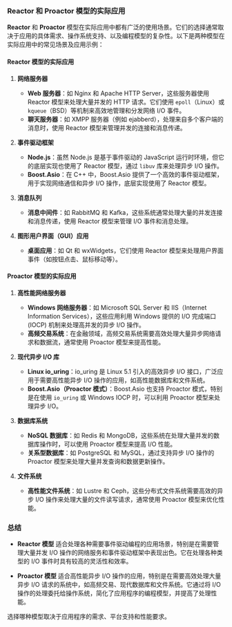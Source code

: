 ### Reactor 和 Proactor 模型的实际应用

**Reactor** 和 **Proactor** 模型在实际应用中都有广泛的使用场景。它们的选择通常取决于应用的具体需求、操作系统支持、以及编程模型的复杂性。以下是两种模型在实际应用中的常见场景及应用示例：

#### **Reactor 模型的实际应用**

1. **网络服务器**
   - **Web 服务器**：如 Nginx 和 Apache HTTP Server，这些服务器使用 Reactor 模型来处理大量并发的 HTTP 请求。它们使用 `epoll`（Linux）或 `kqueue`（BSD）等机制来高效地管理和分发网络 I/O 事件。
   - **聊天服务器**：如 XMPP 服务器（例如 ejabberd），处理来自多个客户端的消息时，使用 Reactor 模型来管理并发的连接和消息传递。

2. **事件驱动框架**
   - **Node.js**：虽然 Node.js 是基于事件驱动的 JavaScript 运行时环境，但它的底层实现也使用了 Reactor 模型，通过 `libuv` 库来处理异步 I/O 操作。
   - **Boost.Asio**：在 C++ 中，Boost.Asio 提供了一个高效的事件驱动框架，用于实现网络通信和异步 I/O 操作，底层实现使用了 Reactor 模型。

3. **消息队列**
   - **消息中间件**：如 RabbitMQ 和 Kafka，这些系统通常处理大量的并发连接和消息传递，使用 Reactor 模型来管理 I/O 事件和消息处理。

4. **图形用户界面（GUI）应用**
   - **桌面应用**：如 Qt 和 wxWidgets，它们使用 Reactor 模型来处理用户界面事件（如按钮点击、鼠标移动等）。

#### **Proactor 模型的实际应用**

1. **高性能网络服务器**
   - **Windows 网络服务器**：如 Microsoft SQL Server 和 IIS（Internet Information Services），这些应用利用 Windows 提供的 I/O 完成端口 (IOCP) 机制来处理高并发的异步 I/O 操作。
   - **高频交易系统**：在金融领域，高频交易系统需要高效处理大量异步网络请求和数据流，通常使用 Proactor 模型来提高性能。

2. **现代异步 I/O 库**
   - **Linux io_uring**：io_uring 是 Linux 5.1 引入的高效异步 I/O 接口，广泛应用于需要高性能异步 I/O 操作的应用，如高性能数据库和文件系统。
   - **Boost.Asio（Proactor 模式）**：Boost.Asio 也支持 Proactor 模式，特别是在使用 `io_uring` 或 Windows IOCP 时，可以利用 Proactor 模型来处理异步 I/O。

3. **数据库系统**
   - **NoSQL 数据库**：如 Redis 和 MongoDB，这些系统在处理大量并发的数据库操作时，可以使用 Proactor 模型来提高 I/O 性能。
   - **关系型数据库**：如 PostgreSQL 和 MySQL，通过支持异步 I/O 操作的 Proactor 模型来处理大量并发查询和数据更新操作。

4. **文件系统**
   - **高性能文件系统**：如 Lustre 和 Ceph，这些分布式文件系统需要高效的异步 I/O 操作来处理大量的文件读写请求，通常使用 Proactor 模型来优化性能。

### 总结

- **Reactor 模型** 适合处理各种需要事件驱动编程的应用场景，特别是在需要管理大量并发 I/O 操作的网络服务和事件驱动框架中表现出色。它在处理各种类型的 I/O 事件时具有较高的灵活性和效率。

- **Proactor 模型** 适合高性能异步 I/O 操作的应用，特别是在需要高效处理大量异步 I/O 请求的系统中，如高频交易、现代数据库和文件系统。它通过将 I/O 操作的处理委托给操作系统，简化了应用程序的编程模型，并提高了处理性能。

选择哪种模型取决于应用程序的需求、平台支持和性能要求。